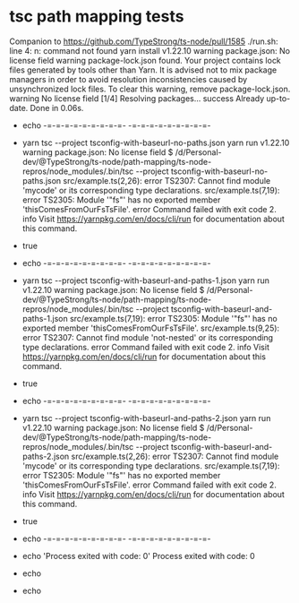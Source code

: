 # tsc path mapping tests

Companion to https://github.com/TypeStrong/ts-node/pull/1585
./run.sh: line 4: n: command not found
yarn install v1.22.10
warning package.json: No license field
warning package-lock.json found. Your project contains lock files generated by tools other than Yarn. It is advised not to mix package managers in order to avoid resolution inconsistencies caused by unsynchronized lock files. To clear this warning, remove package-lock.json.
warning No license field
[1/4] Resolving packages...
success Already up-to-date.
Done in 0.06s.
+ echo -=-=-=-=-=-=-=-=-=-
-=-=-=-=-=-=-=-=-=-
+ yarn tsc --project tsconfig-with-baseurl-no-paths.json
yarn run v1.22.10
warning package.json: No license field
$ /d/Personal-dev/@TypeStrong/ts-node/path-mapping/ts-node-repros/node_modules/.bin/tsc --project tsconfig-with-baseurl-no-paths.json
src/example.ts(2,26): error TS2307: Cannot find module 'mycode' or its corresponding type declarations.
src/example.ts(7,19): error TS2305: Module '"fs"' has no exported member 'thisComesFromOurFsTsFile'.
error Command failed with exit code 2.
info Visit https://yarnpkg.com/en/docs/cli/run for documentation about this command.
+ true
+ echo -=-=-=-=-=-=-=-=-=-
-=-=-=-=-=-=-=-=-=-
+ yarn tsc --project tsconfig-with-baseurl-and-paths-1.json
yarn run v1.22.10
warning package.json: No license field
$ /d/Personal-dev/@TypeStrong/ts-node/path-mapping/ts-node-repros/node_modules/.bin/tsc --project tsconfig-with-baseurl-and-paths-1.json
src/example.ts(7,19): error TS2305: Module '"fs"' has no exported member 'thisComesFromOurFsTsFile'.
src/example.ts(9,25): error TS2307: Cannot find module 'not-nested' or its corresponding type declarations.
error Command failed with exit code 2.
info Visit https://yarnpkg.com/en/docs/cli/run for documentation about this command.
+ true
+ echo -=-=-=-=-=-=-=-=-=-
-=-=-=-=-=-=-=-=-=-
+ yarn tsc --project tsconfig-with-baseurl-and-paths-2.json
yarn run v1.22.10
warning package.json: No license field
$ /d/Personal-dev/@TypeStrong/ts-node/path-mapping/ts-node-repros/node_modules/.bin/tsc --project tsconfig-with-baseurl-and-paths-2.json
src/example.ts(2,26): error TS2307: Cannot find module 'mycode' or its corresponding type declarations.
src/example.ts(7,19): error TS2305: Module '"fs"' has no exported member 'thisComesFromOurFsTsFile'.
error Command failed with exit code 2.
info Visit https://yarnpkg.com/en/docs/cli/run for documentation about this command.
+ true
+ echo -=-=-=-=-=-=-=-=-=-
-=-=-=-=-=-=-=-=-=-
+ echo 'Process exited with code: 0'
Process exited with code: 0
+ echo

+ echo

